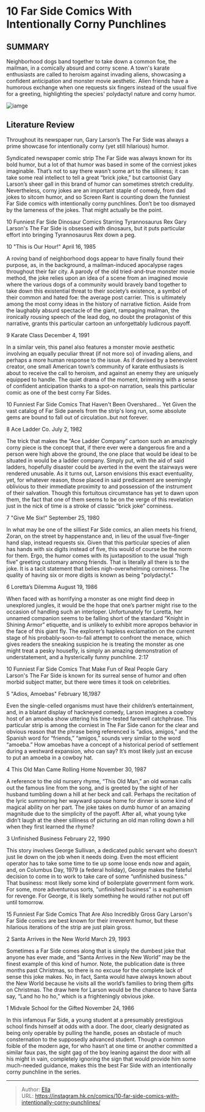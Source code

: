 # 10 Far Side Comics With Intentionally Corny Punchlines


## SUMMARY 


 Neighborhood dogs band together to take down a common foe, the mailman, in a comically absurd and corny scene. 
 A town&#39;s karate enthusiasts are called to heroism against invading aliens, showcasing a confident anticipation and monster movie aesthetic. 
 Alien friends have a humorous exchange when one requests six fingers instead of the usual five for a greeting, highlighting the species&#39; polydactyl nature and corny humor. 

![iamge](https://static1.srcdn.com/wordpress/wp-content/uploads/2024/01/far-side-most-corny-punchlines-header.jpg)

## Literature Review

Throughout its newspaper run, Gary Larson’s The Far Side was always a prime showcase for intentionally corny (yet still hilarious) humor.




Syndicated newspaper comic strip The Far Side was always known for its bold humor, but a lot of that humor was based in some of the corniest jokes imaginable. That’s not to say there wasn’t some art to the silliness; it can take some real intellect to tell a great “brick joke,” but cartoonist Gary Larson’s sheer gall in this brand of humor can sometimes stretch credulity.
Nevertheless, corny jokes are an important staple of comedy, from dad jokes to sitcom humor, and so Screen Rant is counting down the funniest Far Side comics with intentionally corny punchlines. Don’t be too dismayed by the lameness of the jokes. That might actually be the point.
            
 
 10 Funniest Far Side Dinosaur Comics Starring Tyrannosaurus Rex 
Gary Larson&#39;s The Far Side is obsessed with dinosaurs, but it puts particular effort into bringing Tyrannosaurus Rex down a peg.












 








 10  &#34;This is Our Hour!&#34; 
April 16, 1985

        

A roving band of neighborhood dogs appear to have finally found their purpose, as, in the background, a mailman-induced apocalypse rages throughout their fair city. A parody of the old tried-and-true monster movie method, the joke relies upon an idea of a scene from an imagined movie where the various dogs of a community would bravely band together to take down this existential threat to their society’s existence, a symbol of their common and hated foe: the average post carrier. This is ultimately among the most corny ideas in the history of narrative fiction. Aside from the laughably absurd spectacle of the giant, rampaging mailman, the ironically rousing speech of the lead dog, no doubt the protagonist of this narrative, grants this particular cartoon an unforgettably ludicrous payoff.





 9  Karate Class 
December 4, 1991

        

In a similar vein, this panel also features a monster movie aesthetic involving an equally peculiar threat (if not more so) of invading aliens, and perhaps a more human response to the issue. As if devised by a benevolent creator, one small American town’s community of karate enthusiasts is about to receive the call to heroism, and against an enemy they are uniquely equipped to handle. The quiet drama of the moment, brimming with a sense of confident anticipation thanks to a spot-on narration, seals this particular comic as one of the best corny Far Sides.
            
 
 10 Funniest Far Side Comics That Haven&#39;t Been Overshared... Yet 
Given the vast catalog of Far Side panels from the strip&#39;s long run, some absolute gems are bound to fall out of circulation..but not forever. 








 8  Ace Ladder Co. 
July 2, 1982

        

The trick that makes the “Ace Ladder Company” cartoon such an amazingly corny piece is the concept that, if there ever were a dangerous fire and a person were high above the ground, the one place that would be ideal to be situated in would be a ladder company. Simply put, with the aid of said ladders, hopefully disaster could be averted in the event the stairways were rendered unusable. As it turns out, Larson envisions this exact eventuality, yet, for whatever reason, those placed in said predicament are seemingly oblivious to their immediate proximity to and possession of the instrument of their salvation. Though this fortuitous circumstance has yet to dawn upon them, the fact that one of them seems to be on the verge of this revelation just in the nick of time is a stroke of classic “brick joke” corniness.





 7  &#34;Give Me Six!&#34; 
September 25, 1980

        

In what may be one of the silliest Far Side comics, an alien meets his friend, Zoran, on the street by happenstance and, in lieu of the usual five-finger hand slap, instead requests six. Given that this particular species of alien has hands with six digits instead of five, this would of course be the norm for them. Ergo, the humor comes with its juxtaposition to the usual “high five” greeting customary among friends. That is literally all there is to the joke. It is a tacit statement that belies nigh-overwhelming corniness.
The quality of having six or more digits is known as being &#34;polydactyl.&#34; 






 6  Loretta’s Dilemma 
August 19, 1986

        

When faced with as horrifying a monster as one might find deep in unexplored jungles, it would be the hope that one’s partner might rise to the occasion of handling such an interloper. Unfortunately for Loretta, her unnamed companion seems to be falling short of the standard “Knight in Shining Armor” etiquette, and is unlikely to exhibit more apropos behavior in the face of this giant fly. The explorer’s hapless exclamation on the current stage of his probably-soon-to-fail attempt to confront the menace, which gives readers the sneaking suspicion he is treating the monster as one might treat a pesky housefly, is simply an amazing demonstration of understatement, and a hysterically funny punchline.
 2:17                  
 
 10 Funniest Far Side Comics That Make Fun of Real People 
Gary Larson&#39;s The Far Side is known for its surreal sense of humor and often morbid subject matter, but there were times it took on celebrities.








 5  &#34;Adios, Amoebas&#34; 
February 16,1987

        

Even the single-celled organisms must have their children’s entertainment, and, in a blatant display of hackneyed comedy, Larson imagines a cowboy host of an amoeba show uttering his time-tested farewell catchphrase. This particular strip is among the corniest in The Far Side canon for the clear and obvious reason that the phrase being referenced is “adios, amigos,” and the Spanish word for “friends,” “amigos,” sounds very similar to the word “amoeba.” How amoebas have a concept of a historical period of settlement during a westward expansion, who can say? It’s most likely just an excuse to put an amoeba in a cowboy hat. 





 4  This Old Man Came Rolling Home 
November 30, 1987

        

A reference to the old nursery rhyme, “This Old Man,” an old woman calls out the famous line from the song, and is greeted by the sight of her husband tumbling down a hill at her beck and call. Perhaps the recitation of the lyric summoning her wayward spouse home for dinner is some kind of magical ability on her part. The joke takes on dumb humor of an amazing magnitude due to the simplicity of the payoff. After all, what young tyke didn’t laugh at the sheer silliness of picturing an old man rolling down a hill when they first learned the rhyme?





 3  Unfinished Business 
February 22, 1990

        

This story involves George Sullivan, a dedicated public servant who doesn’t just lie down on the job when it needs doing. Even the most efficient operator has to take some time to tie up some loose ends now and again, and, on Columbus Day, 1979 (a federal holiday), George makes the fateful decision to come in to work to take care of some “unfinished business.” That business: most likely some kind of boilerplate government form work. For some, more adventurous sorts, &#34;unfinished business&#34; is a euphemism for revenge. For George, it is likely something he would rather not put off until tomorrow.
            
 
 15 Funniest Far Side Comics That Are Also Incredibly Gross 
Gary Larson&#39;s Far Side comics are best known for their irreverent humor, but these hilarious iterations of the strip are just plain gross.








 2  Santa Arrives in the New World 
March 29, 1993

        

Sometimes a Far Side comes along that is simply the dumbest joke that anyone has ever made, and “Santa Arrives in the New World” may be the finest example of this kind of humor. Note, the publication date is three months past Christmas, so there is no excuse for the complete lack of sense this joke makes. No, in fact, Santa would have always known about the New World because he visits all the world’s families to bring them gifts on Christmas. The draw here for Larson would be the chance to have Santa say, “Land ho ho ho,” which is a frighteningly obvious joke.





 1  Midvale School for the Gifted 
November 24, 1986

        

In this infamous Far Side, a young student at a presumably prestigious school finds himself at odds with a door. The door, clearly designated as being only operable by pulling the handle, poses an obstacle of much consternation to the supposedly advanced student. Though a common foible of the modern age, for who hasn’t at one time or another committed a similar faux pas, the sight gag of the boy leaning against the door with all his might in vain, completely ignoring the sign that would provide him some much-needed guidance, makes this the best Far Side with an intentionally corny punchline in the series. 

---

> Author: [Ella](https://instagram.hk.cn/)  
> URL: https://instagram.hk.cn/comics/10-far-side-comics-with-intentionally-corny-punchlines/  


